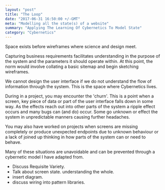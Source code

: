 ```yaml
---
layout: "post"
title: "The Loop"
date: "2017-06-31 16:50:00 +/-GMT"
meta: "Modelling all the state(s) of a website"
summary: "Applying The Learning Of Cybernetics To Model State"
category: "Cybernetics"
---
```


Space exists before wireframes where science and design meet.

Capturing business requirements facilitates understanding in the purpose of the system and the parameters it should operate within. At this point, the norm would involve collating a basic sitemap and begin sketching wireframes.

We cannot design the user interface if we do not understand the flow of information through the system. This is the space where Cybernetics lives.

During in a project, you may encounter the 'churn'. This is a point when a screen, key piece of data or part of the user interface falls down in some way. As the effects reach out into other parts of the system a ripple effect occurs and many bugs can (and do) occur. Some go unknown or effect the system in unpredictable manners causing further headaches.

You may also have worked on projects when screens are missing completely or produce unexpected endpoints due to unknown behaviour or a lack of joined up thinking in how parts of the system can or need to behave.

Many of these situations are unavoidable and can be prevented through a cybernetic model I have adapted from.

- Discuss Requisite Variety.
- Talk about screen state. understanding the whole.
- insert diagram.
- discuss wiring into pattern libraries.


